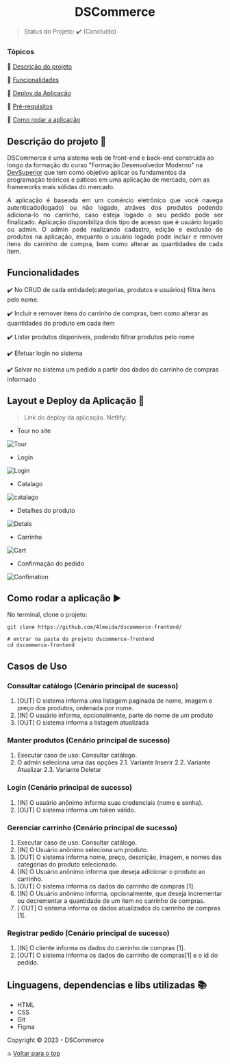 <h1 align="center">DSCommerce</h1>

> Status do Projeto: ✔️ (Concluído)

### Tópicos

:small_blue_diamond: [Descrição do projeto](#descrição-do-projeto-open_file_folder)

:small_blue_diamond: [Funcionalidades](#funcionalidades)

:small_blue_diamond: [Deploy da Aplicação](#layout-e-deploy-da-aplicação-dash)

:small_blue_diamond: [Pré-requisitos](#pré-requisitos)

:small_blue_diamond: [Como rodar a aplicação](#como-rodar-a-aplicação-arrow_forward)

## Descrição do projeto :open_file_folder:

DSCommerce é uma sistema web de front-end e back-end construida ao longo da formação do curso "Formação Desenvolvedor Moderno" na [DevSuperior](https://devsuperior.com.br/cursos) que tem como objetivo aplicar os fundamentos da programação teóricos e páticos em uma aplicação de mercado, com as frameworks mais sólidas do mercado.

<p align="justify">
  A aplicação é baseada em um comércio eletrônico que você navega autenticado(logado) ou não logado, atráves dos produtos podendo adiciona-lo no carrinho, caso esteja logado o seu pedido pode ser finalizado. Aplicação disponibiliza dois tipo de acesso que é usuário logado ou admin. O admin pode realizando  cadastro, edição e exclusão de produtos na aplicação, enquanto o usuário logado pode incluir e remover itens do carrinho de compra, bem como alterar as quantidades de cada item.
</p>

## Funcionalidades

:heavy_check_mark: No CRUD de cada entidade(categorias, produtos e usuários) filtra itens pelo nome.

:heavy_check_mark: Incluir e remover itens do carrinho de compras, bem como alterar as quantidades do produto em cada item

:heavy_check_mark: Listar produtos disponíveis, podendo filtrar produtos pelo nome

:heavy_check_mark: Efetuar login no sistema

:heavy_check_mark: Salvar no sistema um pedido a partir dos dados do carrinho de compras informado

## Layout e Deploy da Aplicação :dash:

> Link do deploy da aplicação. Netlify:

- Tour no site

![Tour](/images/dscommerce-tour-site.gif)

- Login

![Login](/images/dscommerce-login.png)

- Catalago

![catalago](/images/dscommerce-catalogo.png)

- Detalhes do produto

![Detais](/images/dscommerce-detais.png)

- Carrinho

![Cart](/images/dscommerce-cart.png)

- Confirmação do pedido

![Confimation](/images/dscommerce-confirmation.png)

## Como rodar a aplicação :arrow_forward:

No terminal, clone o projeto:

```
git clone https://github.com/4lmeida/dscommerce-frontend/
```

```
# entrar na pasta do projeto dscommerce-frontend
cd dscommerce-frontend
```

## Casos de Uso

### Consultar catálogo (Cenário principal de sucesso)

1. [OUT] O sistema informa uma listagem paginada de nome, imagem e preço dos
   produtos, ordenada por nome.
2. [IN] O usuário informa, opcionalmente, parte do nome de um produto
3. [OUT] O sistema informa a listagem atualizada

### Manter produtos (Cenário principal de sucesso)

1. Executar caso de uso: Consultar catálogo.
2. O admin seleciona uma das opções
   2.1. Variante Inserir
   2.2. Variante Atualizar
   2.3. Variante Deletar

### Login (Cenário principal de sucesso)

1. [IN] O usuário anônimo informa suas credenciais (nome e senha).
2. [OUT] O sistema informa um token válido.

### Gerenciar carrinho (Cenário principal de sucesso)

1. Executar caso de uso: Consultar catálogo.
2. [IN] O Usuário anônimo seleciona um produto.
3. [OUT] O sistema informa nome, preço, descrição, imagem, e nomes das categorias
   do produto selecionado.
4. [IN] O Usuário anônimo informa que deseja adicionar o produto ao carrinho.
5. [OUT] O sistema informa os dados do carrinho de compras [1].
6. [IN] O Usuário anônimo informa, opcionalmente, que deseja incrementar ou
   decrementar a quantidade de um item no carrinho de compras.
7. [ OUT] O sistema informa os dados atualizados do carrinho de compras [1].

### Registrar pedido (Cenário principal de sucesso)

1. [IN] O cliente informa os dados do carrinho de compras [1].
2. [OUT] O sistema informa os dados do carrinho de compras[1] e o id do pedido.

## Linguagens, dependencias e libs utilizadas :books:

- HTML
- CSS
- Git
- Figma

Copyright :copyright: 2023 - DSCommerce

:top: [Voltar para o top](#Tópicos)
